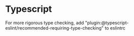 # Typescript
For more rigorous type checking, add "plugin:@typescript-eslint/recommended-requiring-type-checking" to eslintrc
